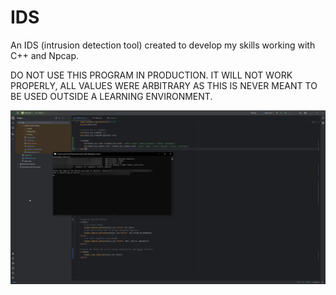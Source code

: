 # IDS
An IDS (intrusion detection tool) created to develop my skills working with C++ and Npcap.

DO NOT USE THIS PROGRAM IN PRODUCTION. IT WILL NOT WORK PROPERLY, ALL VALUES WERE ARBITRARY AS THIS IS NEVER MEANT TO BE USED OUTSIDE A LEARNING ENVIRONMENT. 

![showcase](https://github.com/50SACINMYSOCIDGAF/IDS/blob/main/showcase.png?raw=true)

